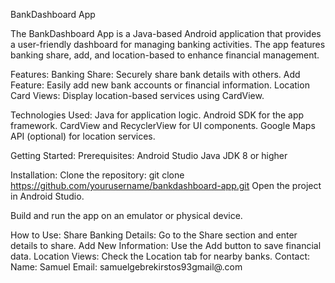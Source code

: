 BankDashboard App

The BankDashboard App is a Java-based Android application that provides a user-friendly 
dashboard for managing banking activities. The app features banking share, add, and location-based 
to enhance financial management.

Features:
Banking Share: Securely share bank details with others.
Add Feature: Easily add new bank accounts or financial information.
Location Card Views: Display location-based services using CardView.

Technologies Used:
Java for application logic.
Android SDK for the app framework.
CardView and RecyclerView for UI components.
Google Maps API (optional) for location services.

Getting Started:
Prerequisites:
Android Studio
Java JDK 8 or higher

Installation:
Clone the repository:
git clone https://github.com/yourusername/bankdashboard-app.git
Open the project in Android Studio.

Build and run the app on an emulator or physical device.

How to Use:
Share Banking Details: Go to the Share section and enter details to share.
Add New Information: Use the Add button to save financial data.
Location Views: Check the Location tab for nearby banks.
Contact:
Name: Samuel
Email: samuelgebrekirstos93gmail@.com







